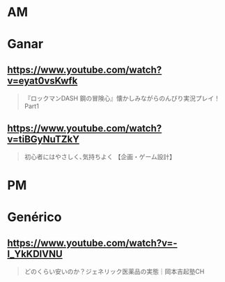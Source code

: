 # AM
# Ganar

## https://www.youtube.com/watch?v=eyat0vsKwfk

> 『ロックマンDASH 鋼の冒険心』懐かしみながらのんびり実況プレイ！ Part1

## https://www.youtube.com/watch?v=tiBGyNuTZkY

>  初心者にはやさしく､気持ちよく 【企画・ゲーム設計】 

# PM
# Genérico

## https://www.youtube.com/watch?v=-l_YkKDlVNU

> どのくらい安いのか？ジェネリック医薬品の実態｜岡本吉起塾CH 
